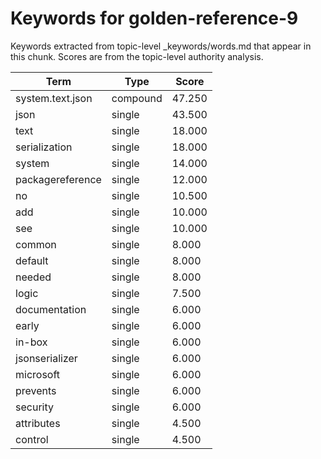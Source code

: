 # Keywords for golden-reference-9

Keywords extracted from topic-level _keywords/words.md that appear in this chunk.
Scores are from the topic-level authority analysis.

| Term | Type | Score |
|------|------|-------|
| system.text.json | compound | 47.250 |
| json | single | 43.500 |
| text | single | 18.000 |
| serialization | single | 18.000 |
| system | single | 14.000 |
| packagereference | single | 12.000 |
| no | single | 10.500 |
| add | single | 10.000 |
| see | single | 10.000 |
| common | single | 8.000 |
| default | single | 8.000 |
| needed | single | 8.000 |
| logic | single | 7.500 |
| documentation | single | 6.000 |
| early | single | 6.000 |
| in-box | single | 6.000 |
| jsonserializer | single | 6.000 |
| microsoft | single | 6.000 |
| prevents | single | 6.000 |
| security | single | 6.000 |
| attributes | single | 4.500 |
| control | single | 4.500 |
